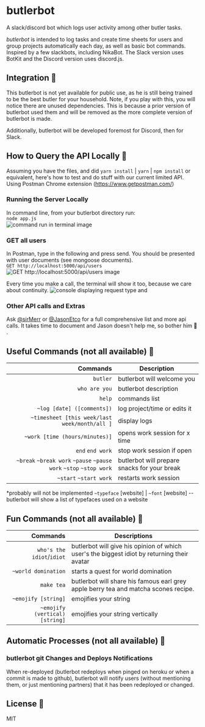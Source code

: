 # butlerbot
A slack/discord bot which logs user activity among other butler tasks.

_butlerbot_ is intended to log tasks and create time sheets for users and group projects automatically each day, as well as basic bot commands. Inspired by a few slackbots, including NikaBot. The Slack version uses BotKit and the Discord version uses discord.js.

## Integration :octopus:
This butlerbot is not yet available for public use, as he is still being trained to be the best butler for your household. Note, if you play with this, you will notice there are unused dependencies. This is because a prior version of butlerbot used them and will be removed as the more complete version of butlerbot is made.

Additionally, butlerbot will be developed foremost for Discord, then for Slack.

## How to Query the API Locally :wrench:
Assuming you have the files, and did `yarn install` | `yarn` | `npm install` or equivalent, here's how to test and do stuff with our current limited API.
Using Postman Chrome extension (https://www.getpostman.com/)

### Running the Server Locally
In command line, from your butlerbot directory run:    
`node app.js`    
![command run in terminal image](http://i.imgur.com/8tVo44c.png)

### GET all users
In Postman, type in the following and press send. You should be presented with user documents (see mongoose documents).    
`GET http://localhost:5000/api/users`    
![GET http://localhost:5000/api/users image](http://i.imgur.com/ln4ejtk.png)

Every time you make a call, the terminal will show it too, because we care about continuity.
![console displaying request type and](http://i.imgur.com/L7SiIJH.png)

### Other API calls and Extras
Ask [@sirMerr](https://github.com/sirMerr/butlerbot/issues/new) or [@JasonEtco](https://github.com/JasonEtco) for a full comprehensive list and more api calls. It takes time to document and Jason doesn't help me, so bother him :poop: .

## Useful Commands (not all available) :tada:
|                                                     Commands | Description                                  |
|-------------------------------------------------------------:|----------------------------------------------|
|                                                     `butler` | butlerbot will welcome you                   |
|                                                `who are you` | butlerbot description                        |
|                                                       `help` | commands list                                |
|                                    `~log [date] ([comments])` | log project/time or edits it                 |
|              `~timesheet [this week/last week/month/all ]` | display logs                                 |
|                                `~work [time (hours/minutes)]` | opens work session for x time                |
|                                             `end` `end work` | stop work session if open                    |
| `~break` `~break work` `~pause` `~pause work` `~stop` `~stop work` | butlerbot will prepare snacks for your break |
|                                         `~start` `~start work` | restarts work session                        |
*probably will not be implemented
`~typeface` [website] | `~font` [website] -- butlerbot will show a list of typefaces used on a website

## Fun Commands (not all available) :dancers:
|                      Commands | Descriptions                                                                                |
|------------------------------:|---------------------------------------------------------------------------------------------|
|     `who's the idiot`/`idiot` | butlerbot will give his opinion of which user's the biggest idiot by returning their avatar |
|            `~world domination` | starts a quest for world domination                                                         |
|                    `make tea` | butlerbot will share his famous earl grey apple berry tea and matcha scones recipe.         |
|           `~emojify [string]` | emojifies your string                                                                       |
| `~emojify (vertical) [string]` | emojifies your string vertically                                                            

## Automatic Processes (not all available) :new_moon_with_face:

### butlerbot git Changes and Deploys Notifications
When re-deployed (butlerbot redeploys when pinged on heroku or when a commit is made to github), butlerbot will notify users (without mentioning them, or just mentioning partners) that it has been redeployed or changed.

## License :bookmark_tabs:
MIT
